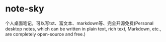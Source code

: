 # note-sky
个人桌面笔记，可以写txt、富文本、markdown等、完全开源免费(Personal desktop notes, which can be written in plain text, rich text, Markdown, etc., are completely open-source and free.)
